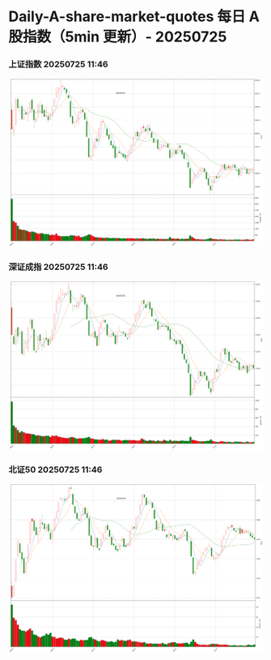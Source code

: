 
# Daily-A-share-market-quotes 每日 A 股指数（5min 更新）- 20250725

### 上证指数 20250725 11:46
![](./fig/2025/7/20250725-sh000001.png)

### 深证成指 20250725 11:46
![](./fig/2025/7/20250725-sz399001.png)

### 北证50 20250725 11:46
![](./fig/2025/7/20250725-bj899050.png)
